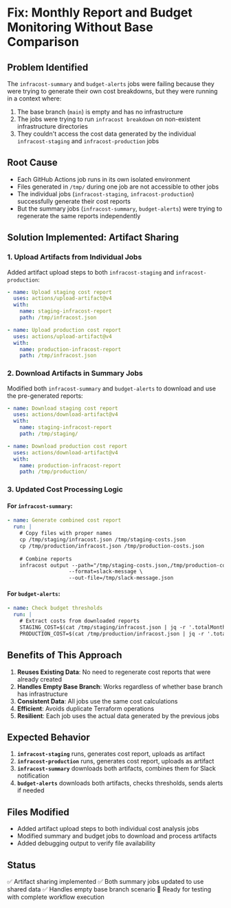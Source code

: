 # Fix: Monthly Report and Budget Monitoring Without Base Comparison

## Problem Identified
The `infracost-summary` and `budget-alerts` jobs were failing because they were trying to generate their own cost breakdowns, but they were running in a context where:

1. The base branch (`main`) is empty and has no infrastructure
2. The jobs were trying to run `infracost breakdown` on non-existent infrastructure directories
3. They couldn't access the cost data generated by the individual `infracost-staging` and `infracost-production` jobs

## Root Cause
- Each GitHub Actions job runs in its own isolated environment
- Files generated in `/tmp/` during one job are not accessible to other jobs
- The individual jobs (`infracost-staging`, `infracost-production`) successfully generate their cost reports
- But the summary jobs (`infracost-summary`, `budget-alerts`) were trying to regenerate the same reports independently

## Solution Implemented: Artifact Sharing

### 1. Upload Artifacts from Individual Jobs
Added artifact upload steps to both `infracost-staging` and `infracost-production`:

```yaml
- name: Upload staging cost report
  uses: actions/upload-artifact@v4
  with:
    name: staging-infracost-report
    path: /tmp/infracost.json

- name: Upload production cost report
  uses: actions/upload-artifact@v4
  with:
    name: production-infracost-report
    path: /tmp/infracost.json
```

### 2. Download Artifacts in Summary Jobs
Modified both `infracost-summary` and `budget-alerts` to download and use the pre-generated reports:

```yaml
- name: Download staging cost report
  uses: actions/download-artifact@v4
  with:
    name: staging-infracost-report
    path: /tmp/staging/

- name: Download production cost report
  uses: actions/download-artifact@v4
  with:
    name: production-infracost-report
    path: /tmp/production/
```

### 3. Updated Cost Processing Logic

#### For `infracost-summary`:
```yaml
- name: Generate combined cost report
  run: |
    # Copy files with proper names
    cp /tmp/staging/infracost.json /tmp/staging-costs.json
    cp /tmp/production/infracost.json /tmp/production-costs.json
    
    # Combine reports
    infracost output --path="/tmp/staging-costs.json,/tmp/production-costs.json" \
                    --format=slack-message \
                    --out-file=/tmp/slack-message.json
```

#### For `budget-alerts`:
```yaml
- name: Check budget thresholds
  run: |
    # Extract costs from downloaded reports
    STAGING_COST=$(cat /tmp/staging/infracost.json | jq -r '.totalMonthlyCost // "0"')
    PRODUCTION_COST=$(cat /tmp/production/infracost.json | jq -r '.totalMonthlyCost // "0"')
```

## Benefits of This Approach

1. **Reuses Existing Data**: No need to regenerate cost reports that were already created
2. **Handles Empty Base Branch**: Works regardless of whether base branch has infrastructure
3. **Consistent Data**: All jobs use the same cost calculations
4. **Efficient**: Avoids duplicate Terraform operations
5. **Resilient**: Each job uses the actual data generated by the previous jobs

## Expected Behavior

1. **`infracost-staging`** runs, generates cost report, uploads as artifact
2. **`infracost-production`** runs, generates cost report, uploads as artifact  
3. **`infracost-summary`** downloads both artifacts, combines them for Slack notification
4. **`budget-alerts`** downloads both artifacts, checks thresholds, sends alerts if needed

## Files Modified
- Added artifact upload steps to both individual cost analysis jobs
- Modified summary and budget jobs to download and process artifacts
- Added debugging output to verify file availability

## Status
✅ Artifact sharing implemented
✅ Both summary jobs updated to use shared data
✅ Handles empty base branch scenario
🔄 Ready for testing with complete workflow execution
